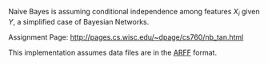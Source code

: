 Naive Bayes is assuming conditional independence among features $X_i$ given $Y$, a simplified case of Bayesian Networks.

Assignment Page: http://pages.cs.wisc.edu/~dpage/cs760/nb_tan.html

This implementation assumes data files are in the [ARFF](http://weka.wikispaces.com/ARFF+%28stable+version%29) format.
